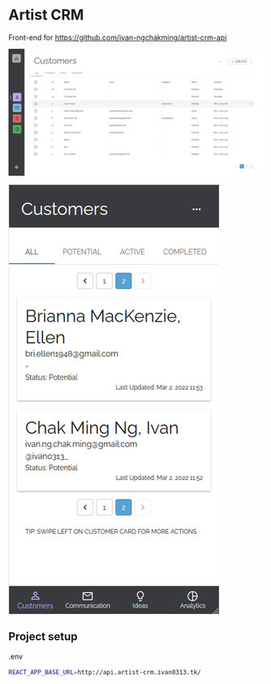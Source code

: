 # Artist CRM

Front-end for https://github.com/ivan-ngchakming/artist-crm-api

![customer-page-desktop](./docs/customer-page-desktop.png)

![customer-mobile-desktop](./docs/customer-page-mobile.png)

## Project setup

.env

```bash
REACT_APP_BASE_URL=http://api.artist-crm.ivan0313.tk/
```
